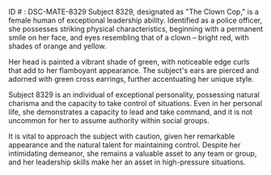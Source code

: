ID # : DSC-MATE-8329
Subject 8329, designated as "The Clown Cop," is a female human of exceptional leadership ability. Identified as a police officer, she possesses striking physical characteristics, beginning with a permanent smile on her face, and eyes resembling that of a clown – bright red, with shades of orange and yellow.

Her head is painted a vibrant shade of green, with noticeable edge curls that add to her flamboyant appearance. The subject's ears are pierced and adorned with green cross earrings, further accentuating her unique style.

Subject 8329 is an individual of exceptional personality, possessing natural charisma and the capacity to take control of situations. Even in her personal life, she demonstrates a capacity to lead and take command, and it is not uncommon for her to assume authority within social groups.

It is vital to approach the subject with caution, given her remarkable appearance and the natural talent for maintaining control. Despite her intimidating demeanor, she remains a valuable asset to any team or group, and her leadership skills make her an asset in high-pressure situations.